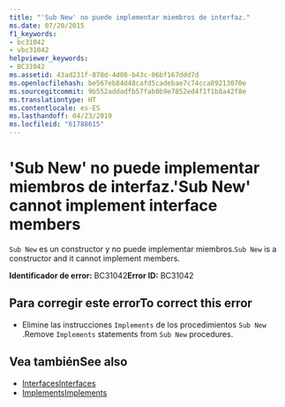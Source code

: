 ```yaml
---
title: "'Sub New' no puede implementar miembros de interfaz."
ms.date: 07/20/2015
f1_keywords:
- bc31042
- vbc31042
helpviewer_keywords:
- BC31042
ms.assetid: 43ad231f-878d-4d08-b43c-06bf167ddd7d
ms.openlocfilehash: be567eb84d48cafd5cadebae7c74cca89213070e
ms.sourcegitcommit: 9b552addadfb57fab0b9e7852ed4f1f1b8a42f8e
ms.translationtype: HT
ms.contentlocale: es-ES
ms.lasthandoff: 04/23/2019
ms.locfileid: "61788615"
---
```

# <a name="sub-new-cannot-implement-interface-members"></a><span data-ttu-id="eb4c8-102">'Sub New' no puede implementar miembros de interfaz.</span><span class="sxs-lookup"><span data-stu-id="eb4c8-102">'Sub New' cannot implement interface members</span></span>
<span data-ttu-id="eb4c8-103">`Sub New` es un constructor y no puede implementar miembros.</span><span class="sxs-lookup"><span data-stu-id="eb4c8-103">`Sub New` is a constructor and it cannot implement members.</span></span>  
  
 <span data-ttu-id="eb4c8-104">**Identificador de error:** BC31042</span><span class="sxs-lookup"><span data-stu-id="eb4c8-104">**Error ID:** BC31042</span></span>  
  
## <a name="to-correct-this-error"></a><span data-ttu-id="eb4c8-105">Para corregir este error</span><span class="sxs-lookup"><span data-stu-id="eb4c8-105">To correct this error</span></span>  
  
- <span data-ttu-id="eb4c8-106">Elimine las instrucciones `Implements` de los procedimientos `Sub New` .</span><span class="sxs-lookup"><span data-stu-id="eb4c8-106">Remove `Implements` statements from `Sub New` procedures.</span></span>  
  
## <a name="see-also"></a><span data-ttu-id="eb4c8-107">Vea también</span><span class="sxs-lookup"><span data-stu-id="eb4c8-107">See also</span></span>

- [<span data-ttu-id="eb4c8-108">Interfaces</span><span class="sxs-lookup"><span data-stu-id="eb4c8-108">Interfaces</span></span>](../../visual-basic/programming-guide/language-features/interfaces/index.md)
- [<span data-ttu-id="eb4c8-109">Implements</span><span class="sxs-lookup"><span data-stu-id="eb4c8-109">Implements</span></span>](../../visual-basic/language-reference/statements/implements-clause.md)

